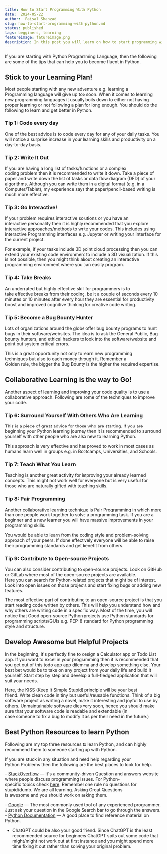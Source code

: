 ```yaml
---
title: How to Start Programming With Python
date:  2024-05-22
author:  Faisal Shahzad
slug: how-to-start-programming-with-python.md
status: published
tags: begginers, learning
featureimage: fatureimage.png
description: In this post you will learn on how to start programming with Python Programming Language, what are common pitfals and how to avoid them.
---
```



If you are starting with Python Programming Language, then the following are some of the tips that can help you to become fluent in Python. 

## Stick to your Learning Plan!

Most people starting with any new adventure e.g. learning a Programming language will give up too soon. When it comes to learning new programming languages it usually boils down to either not having proper learning or not following a plan for long enough. You should do the following to learn and get better in Python.

### Tip 1: Code every day
One of the best advice is to code every day for any of your daily tasks. You will notice a surprise increase in your learning skills and productivity on a day-to-day basis. 

### Tip 2: Write It Out

If you are having a long list of tasks/functions or a complex coding problem then it is recommended to write it down. Take a piece of paper and write down the list of tasks or data flow diagram (DFD) of your algorithms. Although you can write them in a digital format (e.g. in a Computer/Tablet), my experience says that paper/pencil-based writing is much more effective.


### Tip 3: Go Interactive!

If your problem requires interactive solutions or you have an interactive personality then it is highly recommended that you explore interactive approaches/methods to write your codes. This includes using interactive Programming interfaces e.g. Jupyter or writing your interface for the current project. 

For example, if your tasks include 3D point cloud processing then you can extend your existing code environment to include a 3D visualization. If this is not possible, then you might think about creating an interactive programming environment where you can easily program.

### Tip 4: Take Breaks

An underrated but highly effective skill for programmers is to take effective breaks from their coding. be it a couple of seconds every 10 minutes or 10 minutes after every hour they are essential for productivity boost and improved cognitive thinking for creative code writing.

### Tip 5: Become a Bug Bounty Hunter
Lots of organizations around the globe offer bug bounty programs to hunt bugs in their software/websites. The idea is to ask the General Public, Bug bounty hunters, and ethical hackers to look into the software/website and point out system critical errors. 

This is a great opportunity not only to learn new programming techniques but also to each money through it. Remember a Golden rule, the bigger the Bug Bounty is the higher the required expertise. 


## Collaborative Learning is the way to Go!

Another aspect of learning and improving your code quality is to use a collaborative approach. Following are some of the techniques to improve your code. 

### Tip 6: Surround Yourself With Others Who Are Learning

This is a piece of great advice for those who are starting. If you are beginning your Python learning journey then it is recommended to surround yourself with other people who are also new to learning Python. 

This approach is very effective and has proved to work in most cases as humans learn well in groups e.g. in Bootcamps, Universities, and Schools. 

### Tip 7: Teach What You Learn

Teaching is another great activity for improving your already learned concepts. This might not work well for everyone but is very useful for those who are naturally gifted with teaching skills.

### Tip 8: Pair Programming

Another collaborative learning technique is Pair Programming in which more than one people work together to solve a programming task. If you are a beginner and a new learner you will have massive improvements in your programming skills. 

You would be able to learn from the coding style and problem-solving approach of your peers. If done effectively everyone will be able to raise their programming standards and get benefit from others. 


### Tip 9: Contribute to Open-source Projects

You can also consider contributing to open-source projects. Look on GitHub or GitLab where most of the open-source projects are available. Here you can search for Python-related projects that might be of interest. Look into open issues on those projects and start fixing bugs or adding new features. 

The most effective part of contributing to an open-source project is that you start reading code written by others. This will help you understand how and why others are writing code in a specific way. Most of the time, you will notice that Good open-source Python projects use Python standards for programming scripts/GUIs e.g. PEP-8 standard for Python programming style and structure.

## Develop Awesome but Helpful Projects

In the beginning, it's perfectly fine to design a Calculator app or Todo List app. If you want to excel in your programming then it is recommended that you get out of this todo app app dilemma and develop something else. Your best bet would be to take on any project from your daily life and build it yourself. Start step by step and develop a full-fledged application that will suit your needs.

Here, the KISS (Keep It Simple Stupid) principle will be your best friend. Write clean code in tiny but useful/reusable functions. Think of a big software project as writing a novel, make it interesting and joyful to use by others. Unmaintainable software dies very soon, hence you should make sure that your software code is readable and extendable (in case someone to fix a bug to modify it as per their need in the future.)

## Best Python Resources to learn Python

Following are my top three resources to learn Python, and can highly recommend them to someone starting up with Python.

If you are stuck in any situation and need help regarding your Python Problems then the following are the best places to look for help.

- [StackOverflow](https://www.stackoverflow.com/) — It's a community-driven Question and answers website where people discuss programming issues. For Python-specific topics check [here](https://stackoverflow.com/questions/tagged/python). Remember one rule no questions for stupid/dumb. We are all learning. Asking Great Questions is awesome and you should work on asking them.


- [Google](https://www.google.com/) — The most commonly used tool of any experienced programmer. Just ask your question in the Google Search bar to go through the answers.
- [Python Documentation](https://docs.python.org/3/) — A good place to find reference material on Python.
- ChatGPT could be also your good friend. Since ChatGPT is the least recommended source for beginners ChatGPT spits out some code that might/might not work out at first instance and you might spend more time fixing it out rather than solving your original problem.